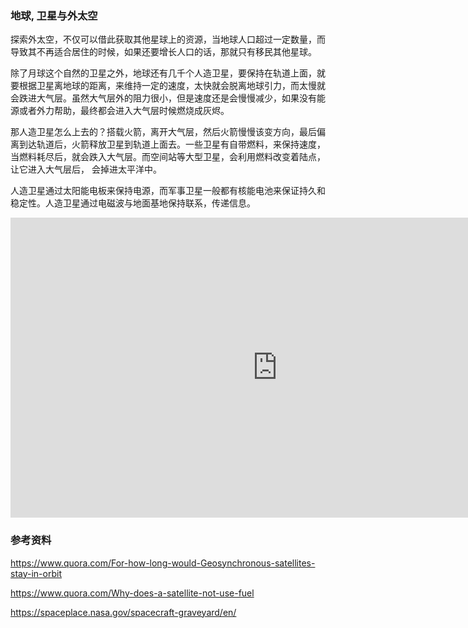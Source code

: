 ### 地球, 卫星与外太空

探索外太空，不仅可以借此获取其他星球上的资源，当地球人口超过一定数量，而导致其不再适合居住的时候，如果还要增长人口的话，那就只有移民其他星球。

除了月球这个自然的卫星之外，地球还有几千个人造卫星，要保持在轨道上面，就要根据卫星离地球的距离，来维持一定的速度，太快就会脱离地球引力，而太慢就会跌进大气层。虽然大气层外的阻力很小，但是速度还是会慢慢减少，如果没有能源或者外力帮助，最终都会进入大气层时候燃烧成灰烬。

那人造卫星怎么上去的？搭载火箭，离开大气层，然后火箭慢慢该变方向，最后偏离到达轨道后，火箭释放卫星到轨道上面去。一些卫星有自带燃料，来保持速度，当燃料耗尽后，就会跌入大气层。而空间站等大型卫星，会利用燃料改变着陆点，让它进入大气层后， 会掉进太平洋中。

人造卫星通过太阳能电板来保持电源，而军事卫星一般都有核能电池来保证持久和稳定性。人造卫星通过电磁波与地面基地保持联系，传递信息。

<iframe width="854" height="480" src="https://www.youtube.com/embed/IC1JQu9xGHQ" frameborder="0" allowfullscreen></iframe>

### 参考资料

https://www.quora.com/For-how-long-would-Geosynchronous-satellites-stay-in-orbit

https://www.quora.com/Why-does-a-satellite-not-use-fuel

https://spaceplace.nasa.gov/spacecraft-graveyard/en/